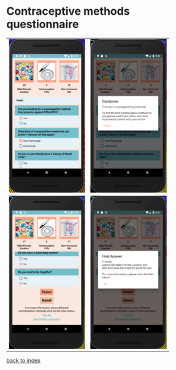 Contraceptive methods questionnaire
====================================
<table align="center" cellspacing="0" cellpadding="0" style="border: none">
	<tr>
		<td><img src="images/BCquiz1.PNG" height="400px" /></td>
		<td><img src="images/BCquiz2.PNG" height="400px" /></td>
	</tr>
	<tr>
		<td><img src="images/BCquiz3.PNG" height="400px" /></td>
		<td><img src="images/BCquiz4.PNG" height="400px" /></td>
	</tr>
</table>

[back to index](index)
